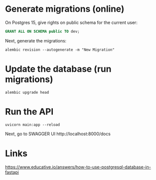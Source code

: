 # Generate migrations (online)

On Postgres 15, give rights on public schema for the current user:

```sql
GRANT ALL ON SCHEMA public TO dev;
```

Next, generate the migrations:

```shell
alembic revision --autogenerate -m "New Migration"
```

# Update the database (run migrations)

```shell
alembic upgrade head
```

# Run the API

```shell
uvicorn main:app --reload
```

Next, go to SWAGGER UI http://localhost:8000/docs

# Links
https://www.educative.io/answers/how-to-use-postgresql-database-in-fastapi